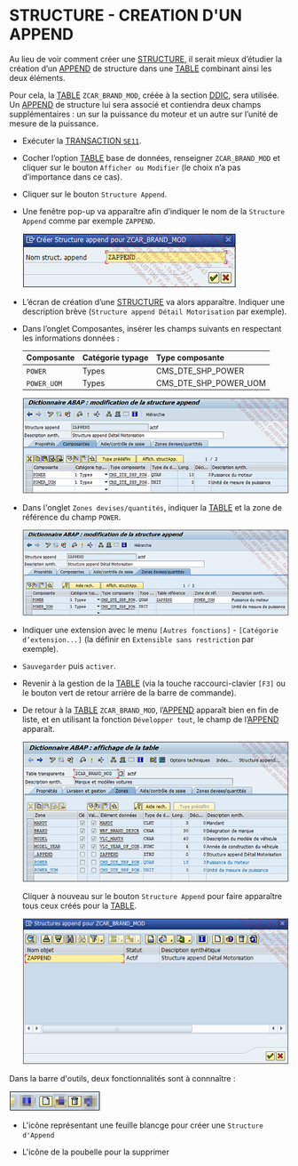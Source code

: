 # **STRUCTURE - CREATION D'UN APPEND**

Au lieu de voir comment créer une [STRUCTURE](./11_Structures.md), il serait mieux d’étudier la création d’un [APPEND](./03_Tables_Append.md) de structure dans une [TABLE](./01_Tables.md) combinant ainsi les deux éléments.

Pour cela, la [TABLE](./01_Tables.md) `ZCAR_BRAND_MOD`, créée à la section [DDIC](./10_Tables_DDIC.md), sera utilisée. Un [APPEND](./03_Tables_Append.md) de structure lui sera associé et contiendra deux champs supplémentaires : un sur la puissance du moteur et un autre sur l’unité de mesure de la puissance.

- Exécuter la [TRANSACTION `SE11`]().

- Cocher l’option [TABLE](./01_Tables.md) base de données, renseigner `ZCAR_BRAND_MOD` et cliquer sur le bouton `Afficher ou Modifier` (le choix n’a pas d’importance dans ce cas).

- Cliquer sur le bouton `Structure Append`.

- Une fenêtre pop-up va apparaître afin d’indiquer le nom de la `Structure Append` comme par exemple `ZAPPEND`.

  ![](../ressources/09_12_01.png)

- L’écran de création d’une [STRUCTURE](./11_Structures.md) va alors apparaître. Indiquer une description brève (`Structure append Détail Motorisation` par exemple).

- Dans l’onglet Composantes, insérer les champs suivants en respectant les informations données :

  | **Composante** | **Catégorie typage** | **Type composante**   |
  | -------------- | -------------------- | --------------------- |
  | `POWER`        | Types                | CMS_DTE_SHP_POWER     |
  | `POWER_UOM`    | Types                | CMS_DTE_SHP_POWER_UOM |

  ![](../ressources/09_12_02.png)

- Dans l'onglet `Zones devises/quantités`, indiquer la [TABLE](./01_Tables.md) et la zone de référence du champ `POWER`.

  ![](../ressources/09_12_03.png)

- Indiquer une extension avec le menu `[Autres fonctions]` - `[Catégorie d’extension...]` (la définir en `Extensible sans restriction` par exemple).

- `Sauvegarder` puis `activer`.

- Revenir à la gestion de la [TABLE](./01_Tables.md) (via la touche raccourci-clavier `[F3]` ou le bouton vert de retour arrière de la barre de commande).

- De retour à la [TABLE](./01_Tables.md) `ZCAR_BRAND_MOD`, l’[APPEND](./03_Tables_Append.md) apparaît bien en fin de liste, et en utilisant la fonction `Développer tout`, le champ de l’[APPEND](./03_Tables_Append.md) apparaît.

  ![](../ressources/09_12_04.png)

  Cliquer à nouveau sur le bouton `Structure Append` pour faire apparaître tous ceux créés pour la [TABLE](./01_Tables.md).

  ![](../ressources/09_12_05.png)

Dans la barre d'outils, deux fonctionnalités sont à connnaître :

![](../ressources/09_12_06.png)

- L'icône représentant une feuille blancge pour créer une `Structure d'Append`

- L'icône de la poubelle pour la supprimer
